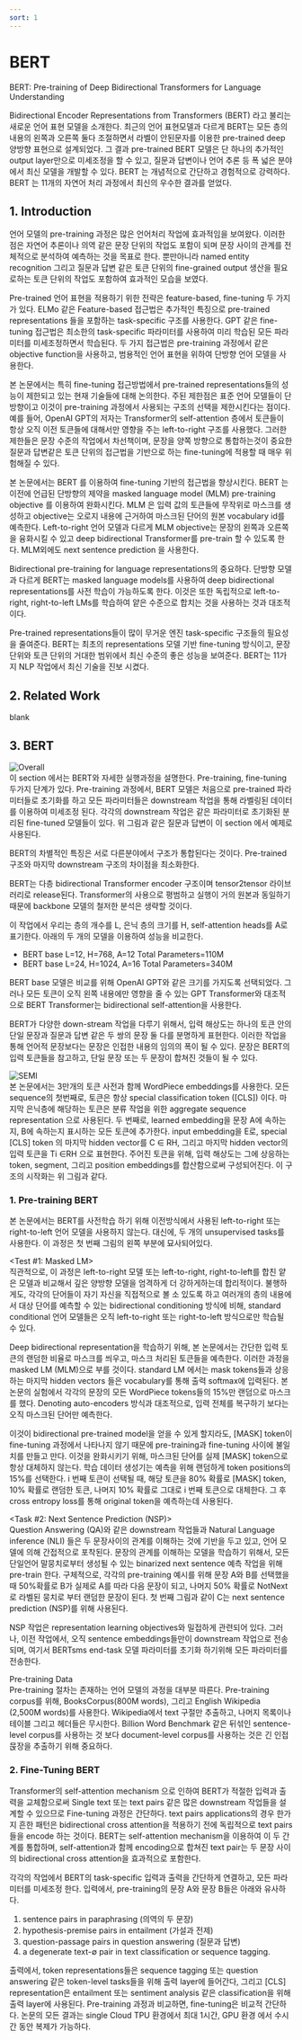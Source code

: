 ```yaml
---
sort: 1
---
```


# BERT  
BERT: Pre-training of Deep Bidirectional Transformers for Language Understanding  

Bidirectional Encoder Representations from Transformers (BERT) 라고 불리는 새로운 언어 표현 모델을 소개한다. 최근의 언어 표현모델과 다르게 BERT는 모든 층의 내용의 왼쪽과 오른쪽 둘다 조절하면서  라벨이 안된문자를 이용한 pre-trained deep 양방향 표현으로 설계되었다. 그 결과 pre-trained BERT 모델은 단 하나의 추가적인 output layer만으로 미세조정을 할 수 있고, 질문과 답변이나 언어 추론 등 폭 넓은 분야에서 최신 모델을 개발할 수 있다. BERT 는 개념적으로 간단하고 경험적으로 강력하다. BERT 는 11개의 자연어 처리 과정에서 최신의 우수한 결과를 얻었다.  

## 1. Introduction  
언어 모델의 pre-training 과정은 많은 언어처리 작업에 효과적임을 보여왔다. 이러한 점은 자연어 추론이나 의역 같은 문장 단위의 작업도 포함이 되며 문장 사이의 관계를 전체적으로 분석하여 예측하는 것을 목표로 한다. 뿐만아니라 named entity recognition 그리고 질문과 답변 같은 토큰 단위의 fine-grained output 생산을 필요로하는 토큰 단위의 작업도 포함하여 효과적인 모습을 보였다.  

Pre-trained 언어 표현을 적용하기 위한 전략은 feature-based, fine-tuning 두 가지가 있다. ELMo 같은 Feature-based 접근법은 추가적인 특징으로 pre-trained representations 들을 포함하는 task-specific 구조를 사용한다. GPT 같은 fine-tuning 접근법은 최소한의 task-specific 파라미터를 사용하여 미리 학습된 모든 파라미터를 미세조정하면서 학습된다. 두 가지 접근법은 pre-training 과정에서 같은 objective function을 사용하고, 범용적인 언어 표현을 위하여 단방향 언어 모델을 사용한다.  

본 논문에서는 특히 fine-tuning 접근방법에서 pre-trained representations들의 성능이 제한되고 있는 현재 기술들에 대해 논의한다. 주된 제한점은 표준 언어 모델들이 단방향이고 이것이 pre-training 과정에서 사용되는 구조의 선택을 제한시킨다는 점이다. 예를 들어, OpenAI GPT의 저자는 Transformer의 self-attention 층에서 토큰들이 항상 오직 이전 토큰들에 대해서만 영향을 주는 left-to-right 구조를 사용했다. 그러한 제한들은 문장 수준의 작업에서 차선책이며, 문장을 양쪽 방향으로 통합하는것이 중요한 질문과 답변같은 토큰 단위의 접근법을 기반으로 하는 fine-tuning에 적용할 때 매우 위험해질 수 있다.  

본 논문에서는 BERT 를 이용하여 fine-tuning 기반의 접근법을 향상시킨다. BERT 는 이전에 언급된 단방향의 제약을 masked language model (MLM) pre-training objective 를 이용하여 완화시킨다. MLM 은 입력 값의 토큰들에 무작위로 마스크를 생성하고 objective는 오로지 내용에 근거하여 마스크된 단어의 원본 vocabulary id를 예측한다. Left-to-right 언어 모델과 다르게 MLM objective는 문장의 왼쪽과 오른쪽을 융화시킬 수 있고 deep bidirectional Transformer를 pre-train 할 수 있도록 한다. MLM외에도 next sentence prediction 을 사용한다.  

Bidirectional pre-training for language representations의 중요하다. 단방향 모델과 다르게 BERT는 masked language models를 사용하여 deep bidirectional representations를 사전 학습이 가능하도록 한다. 이것은 또한 독립적으로 left-to-right, right-to-left LMs를 학습하여 얕은 수준으로 합치는 것을 사용하는 것과 대조적이다.  

Pre-trained representations들이 많이 무거운 엔진 task-specific 구조들의 필요성을 줄여준다. BERT는 최초의 representations 모델 기반 fine-tuning 방식이고, 문장 단위와 토큰 단위의 거대한 범위에서 최신 수준의 좋은 성능을 보여준다. BERT는 11가지 NLP 작업에서 최신 기술을 진보 시켰다.  

## 2. Related Work  
blank  

## 3. BERT  
![Overall](../../static/BERT/BERT_overall.png)  
이 section 에서는 BERT와 자세한 실행과정을 설명한다. Pre-training, fine-tuning 두가지 단계가 있다. Pre-training 과정에서, BERT 모델은 처음으로 pre-trained 파라미터들로 초기화를 하고 모든 파라미터들은 downstream 작업을 통해 라벨링된 데이터를 이용하여 미세조정 된다. 각각의 downstream 작업은 같은 파라미터로 초기화된 분리된 fine-tuned 모델들이 있다. 위 그림과 같은 질문과 답변이 이 section 에서 예제로 사용된다.  

BERT의 차별적인 특징은 서로 다른분야에서 구조가 통합된다는 것이다. Pre-trained 구조와 마지막 downstream 구조의 차이점을 최소화한다.  

BERT는 다층 bidirectional Transformer encoder 구조이며 tensor2tensor 라이브러리로 release된다. Transformer의 사용으로 평범하고 실행이 거의 원본과 동일하기 때문에 backbone 모델의 철저한 분석은 생략할 것이다.  

이 작업에서 우리는 층의 개수를 L, 은닉 층의 크기를 H, self-attention heads를 A로 표기한다. 아래의 두 개의 모델을 이용하여 성능을 비교한다.  

- BERT base L=12, H=768, A=12 Total Parameters=110M  
- BERT base L=24, H=1024, A=16 Total Parameters=340M  

BERT base 모델은 비교를 위해 OpenAI GPT와 같은 크기를 가지도록 선택되었다. 그러나 모든 토큰이 오직 왼쪽 내용에만 영향을 줄 수 있는 GPT Transformer와 대조적으로 BERT Transformer는 bidirectional self-attention을 사용한다.  

BERT가 다양한 down-stream 작업을 다루기 위해서, 입력 해상도는 하나의 토큰 안의 단일 문장과 질문과 답변 같은 두 쌍의 문장 둘 다를 분명하게 표현한다. 이러한 작업을 통해 언어적 문장보다는  문장은 인접한 내용의 임의의 폭이 될 수 있다.  문장은 BERT의 입력 토큰들을 참고하고, 단일 문장 또는 두 문장이 합쳐진 것들이 될 수 있다.  

![SEMI](../../static/BERT/BERT_semi.png)  
본 논문에서는 3만개의 토큰 사전과 함께 WordPiece embeddings를 사용한다. 모든 sequence의 첫번째로, 토큰은 항상 special classification token ([CLS]) 이다. 마지막 은닉층에 해당하는 토큰은 분류 작업을 위한 aggregate sequence representation 으로 사용된다. 두 번째로, learned embedding을 문장 A에 속하는지, B에 속하는지 표시하는 모든 토큰에 추가한다. input embedding을 E로, special [CLS] token 의 마지막 hidden vector를 C ∈ RH, 그리고 마지막 hidden vector의 입력 토큰을 Ti ∈RH 으로 표현한다. 주어진 토큰을 위해, 입력 해상도는 그에 상응하는 token, segment, 그리고 position embeddings를 합산함으로써 구성되어진다. 이 구조의 시작화는 위 그림과 같다.  

### 1. Pre-training BERT  
본 논문에서는 BERT를 사전학습 하기 위해 이전방식에서 사용된 left-to-right 또는 right-to-left 언어 모델을 사용하지 않는다. 대신에, 두 개의 unsupervised tasks를 사용한다. 이 과정은 첫 번째 그림의 왼쪽 부분에 묘사되어있다.  

<Test #1: Masked LM>  
직관적으로, 이 과정은 left-to-right 모델 또는 left-to-right, right-to-left를 합친 얕은 모델과 비교해서 깊은 양방향 모델을 엄격하게 더 강하게하는데 합리적이다. 불행하게도, 각각의 단어들이 자기 자신을 직접적으로 볼 소 있도록 하고 여러개의 층의 내용에서 대상 단어를 예측할 수 있는 bidirectional conditioning 방식에 비해, standard conditional 언어 모델들은 오직 left-to-right 또는 right-to-left 방식으로만 학습될 수 있다.  

Deep bidirectional representation을 학습하기 위해, 본 논문에서는 간단한 입력 토큰의 랜덤한 비율로 마스크를 씌우고, 마스크 처리된 토큰들을 예측한다. 이러한 과정을 masked LM (MLM)으로 부를 것이다. standard LM 에서는 mask tokens들과 상응하는 마지막 hidden vectors 들은 vocabulary를 통해 출력 softmax에 입력된다. 본 논문의 실험에서 각각의 문장의 모든 WordPiece tokens들의 15%만 랜덤으로 마스크를 했다. Denoting auto-encoders 방식과 대조적으로, 입력 전체를 복구하기 보다는 오직 마스크된 단어만 예측한다.  

이것이 bidirectional pre-trained model을 얻을 수 있게 할지라도, [MASK] token이 fine-tuning 과정에서 나타나지 않기 때문에 pre-training과 fine-tuning 사이에 불일치를 만들고 만다. 이것을 완화시키기 위해, 마스크된 단어를 실제 [MASK] token으로 항상 대체하지 않는다. 학습 데이터 생성기는 예측을 위해 랜덤하게 token positions의 15%를 선택한다. i 번째 토큰이 선택될 때, 해당 토큰을 80% 확률로 [MASK] token, 10% 확률로 랜덤한 토큰, 나머지 10% 확률로 그대로 i 번째 토큰으로 대체한다. 그 후 cross entropy loss를 통해 original token을 예측하는데 사용된다.  
 
<Task #2: Next Sentence Prediction (NSP)>  
Question Answering (QA)와 같은 downstream 작업들과 Natural Language inference (NLI) 들은 두 문장사이의 관계를 이해하는 것에 기반을 두고 있고, 언어 모델에 의해 간접적으로 포착된다. 문장의 관계를 이해하는 모델을 학습하기 위해서, 모든 단일언어 말뭉치로부터 생성될 수 있는 binarized next sentence 예측 작업을 위해 pre-train 한다. 구체적으로, 각각의 pre-training 예시를 위해 문장 A와 B를 선택했을 때 50%확률로 B가 실제로 A를 따라 다음 문장이 되고, 나머지 50% 확률로 NotNext로 라벨된 뭉치로 부터 랜덤한 문장이 된다. 첫 번째 그림과 같이 C는 next sentence prediction (NSP)를 위해 사용된다.  

NSP 작업은 representation learning objectives와 밀접하게 관련되어 있다. 그러나, 이전 작업에서, 오직 sentence embeddings들만이 downstream 작업으로 전송되며, 여기서 BERTsms end-task 모델 파라미터를 초기화 하기위해 모든 파라미터를 전송한다.  

Pre-training Data  
Pre-training 절차는 존재하는 언어 모델의 과정을 대부분 따른다. Pre-training corpus를 위해, BooksCorpus(800M words), 그리고 English Wikipedia (2,500M words)를 사용한다. Wikipedia에서 text 구절만 추출하고, 나머지 목록이나 테이블 그리고 헤더들은 무시한다. Billion Word Benchmark 같은 뒤섞인 sentence-level corpus를 사용하는 것 보다 document-level corpus를 사용하는 것은 긴 인접 묹장을 추출하기 위해 중요하다.  

### 2. Fine-Tuning BERT  
Transformer의 self-attention mechanism 으로 인하여 BERT가 적절한 입력과 출력을 교체함으로써 Single text 또는 text pairs 같은 많은 downstream 작업들을 설계할 수 있으므로 Fine-tuning 과정은 간단하다. text pairs applications의 경우 한가지 흔한 패턴은 bidirectional cross attention을 적용하기 전에 독립적으로 text pairs들을 encode 하는 것이다. BERT는 self-attention mechanism을 이용하여 이 두 간계를 통합하며, self-attention과 함께 encoding으로 합쳐진 text pair는 두 문장 사이의 bidirectional cross attention을 효과적으로 포함한다.  

각각의 작업에서 BERT의 task-specific 입력과 출력을 간단하게 연결하고, 모든 파라미터를 미세조정 한다. 입력에서, pre-training의 문장 A와 문장 B들은 아래와 유사하다.  

1) sentence pairs in paraphrasing (의역의 두 문장)  
2) hypothesis-premise pairs in entailment (가설과 전제)  
3) question-passage pairs in question answering (질문과 답변)  
4) a degenerate text-∅ pair in text classification or sequence tagging.  

출력에서, token representations들은 sequence tagging 또는 question answering 같은 token-level tasks들을 위해 출력 layer에 들어간다, 그리고 [CLS] representation은 entailment 또는 sentiment analysis 같은 classification을 위해 출력 layer에 사용된다. Pre-training 과정과 비교하면, fine-tuning은 비교적 간단하다. 논문의 모든 결과는 single Cloud TPU 환경에서 최대 1시간, GPU 환경 에서 수시간 동안 복제가 가능하다.